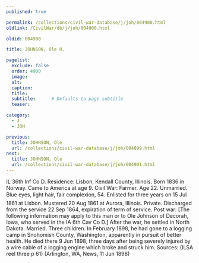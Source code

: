 ```yaml
---
published: true

permalink: /collections/civil-war-database/j/joh/004900.html
oldlink: /CivilWar/db/j/joh/004900.html

oldid: 004900

title: JOHNSON, Ole H.

pagelist:
  exclude: false
  order: 4900
  image: 
  alt:
  caption:
  title:
  subtitle:      # Defaults to page subtitle
  teaser:

category: 
  - J 
  - JOH

previous:
  title: JOHNSON, Ole
  url: /collections/civil-war-database/j/joh/004899.html  
next:
  title: JOHNSON, Ole
  url: /collections/civil-war-database/j/joh/004901.html   
---
```

IL 36th Inf Co D. Residence: Lisbon, Kendall County, Illinois. Born 1836 in Norway. Came to America at age 9. Civil War: Farmer. Age 22. Unmarried. Blue eyes, light hair, fair complexion, 5&#146;4&#148;. Enlisted for three years on 15 Jul 1861 at Lisbon. Mustered 20 Aug 1861 at Aurora, Illinois. Private. Discharged from the service 22 Sep 1864, expiration of term of service. Post war: [The following information may apply to this man or to Ole Johnson of Decorah, Iowa, who served in the IA 6th Cav Co D.] After the war, he settled in North Dakota. Married. Three children. In February 1898, he had gone to a logging camp in Snohomish County, Washington, apparently in pursuit of better health. He died there 9 Jun 1898, three days after being severely injured by a wire cable of a logging engine which broke and struck him. Sources: (ILSA reel three p 61) (Arlington, WA, News, 11 Jun 1898)